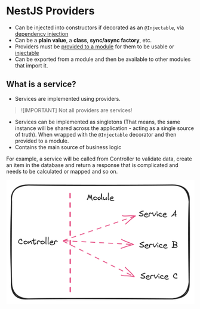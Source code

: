 # NestJS Providers

- Can be injected into constructors if decorated as an `@Injectable`, via <u>dependency injection</u>
- Can be a **plain value**, a **class**, **sync/async factory**, etc.
- Providers must be <u>provided to a module</u> for them to be usable or <u>injectable</u>
- Can be exported from a module and then be available to other modules that import it.

## What is a service?

- Services are implemented using providers.

> ![IMPORTANT]
> Not all providers are services!

- Services can be implemented as singletons (That means, the same instance will be shared across the application - acting as a single source of truth). When wrapped with the `@Injectable` decorator and then provided to a module.
- Contains the main source of business logic

For example, a service will be called from Controller to validate data, create an item in the database and return a response that is complicated and needs to be calculated or mapped and so on.

![NestJs Provider](./images/NestJs-provider.png)